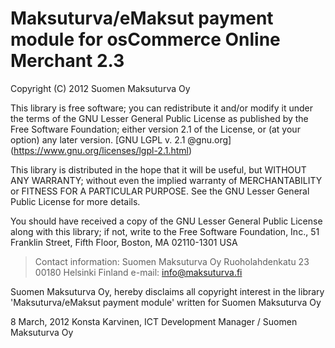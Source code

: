 Maksuturva/eMaksut payment module for osCommerce Online Merchant 2.3
==========================================================
Copyright (C) 2012 Suomen Maksuturva Oy

This library is free software; you can redistribute it and/or
modify it under the terms of the GNU Lesser General Public
License as published by the Free Software Foundation; either
version 2.1 of the License, or (at your option) any later version.
[GNU LGPL v. 2.1 @gnu.org] (https://www.gnu.org/licenses/lgpl-2.1.html)

This library is distributed in the hope that it will be useful,
but WITHOUT ANY WARRANTY; without even the implied warranty of
MERCHANTABILITY or FITNESS FOR A PARTICULAR PURPOSE.  See the GNU
Lesser General Public License for more details.

You should have received a copy of the GNU Lesser General Public
License along with this library; if not, write to the Free Software
Foundation, Inc., 51 Franklin Street, Fifth Floor, Boston, MA  02110-1301  USA

>Contact information:
>Suomen Maksuturva Oy
>Ruoholahdenkatu 23
>00180 Helsinki
>Finland
>e-mail: info@maksuturva.fi
 
Suomen Maksuturva Oy, hereby disclaims all copyright interest in
the library 'Maksuturva/eMaksut payment module' written
for Suomen Maksuturva Oy

8 March, 2012 Konsta Karvinen, 
ICT Development Manager / Suomen Maksuturva Oy
